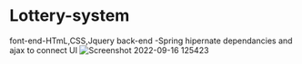 # Lottery-system
font-end-HTmL,CSS,Jquery
back-end -Spring hipernate dependancies and ajax to connect UI
![Screenshot 2022-09-16 125423](https://user-images.githubusercontent.com/92322715/190595715-d99df8c3-3a24-4f9a-ba78-0c0d22fa30d8.png)
